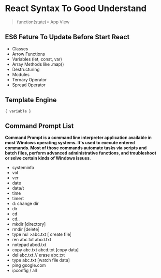 # React Syntax To Good Understand 

> function(state)= App View 

## ES6 Feture To Update Before Start React

- Classes
- Arrow Functions
- Variables (let, const, var)
- Array Methods like .map()
- Destructuring
- Modules
- Ternary Operator
- Spread Operator

## Template Engine 

```
{ variable }
```

## Command Prompt List 

**Command Prompt is a command line interpreter application available in most Windows operating systems. It's used to execute entered commands. Most of those commands automate tasks via scripts and batch files, perform advanced administrative functions, and troubleshoot or solve certain kinds of Windows issues.**

- systeminfo
- vol
- ver
- date
- data/t
- time
- time/t
- d: change dir
- dir
- cd
- cd..
- mkdir [directory]
- rmdir [delete]
- type nul >abc.txt [ create file] 
- ren abc.txt abcd.txt
- notepad abcd.txt
- copy abc.txt abcd.txt [copy data]
- del abc.txt // erase abc.txt
- type abc.txt [watch file data]
- ping google.com
- ipconfig / all






